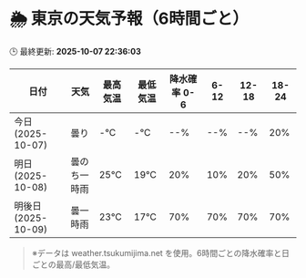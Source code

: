 # 🌦️ 東京の天気予報（6時間ごと）

🕒 最終更新: **2025-10-07 22:36:03**

| 日付 | 天気 | 最高気温 | 最低気温 | 降水確率 0-6 | 6-12 | 12-18 | 18-24 |
|------|------|----------|----------|------------|------|------|------|
| 今日 (2025-10-07) | 曇り | -℃ | -℃ | --% | --% | --% | 20% |
| 明日 (2025-10-08) | 曇のち一時雨 | 25℃ | 19℃ | 20% | 10% | 20% | 50% |
| 明後日 (2025-10-09) | 曇一時雨 | 23℃ | 17℃ | 70% | 70% | 70% | 70% |

> ※データは weather.tsukumijima.net を使用。6時間ごとの降水確率と日ごとの最高/最低気温。